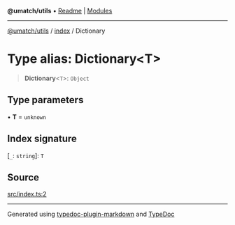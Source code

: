 **@umatch/utils** • [Readme](../../index.md) \| [Modules](../../modules.md)

***

[@umatch/utils](../../modules.md) / [index](../index.md) / Dictionary

# Type alias: Dictionary\<T\>

> **Dictionary**\<`T`\>: `Object`

## Type parameters

• **T** = `unknown`

## Index signature

 \[`_`: `string`\]: `T`

## Source

[src/index.ts:2](https://github.com/umatch-oficial/utils/blob/c6d91fc/src/index.ts#L2)

***

Generated using [typedoc-plugin-markdown](https://www.npmjs.com/package/typedoc-plugin-markdown) and [TypeDoc](https://typedoc.org/)
